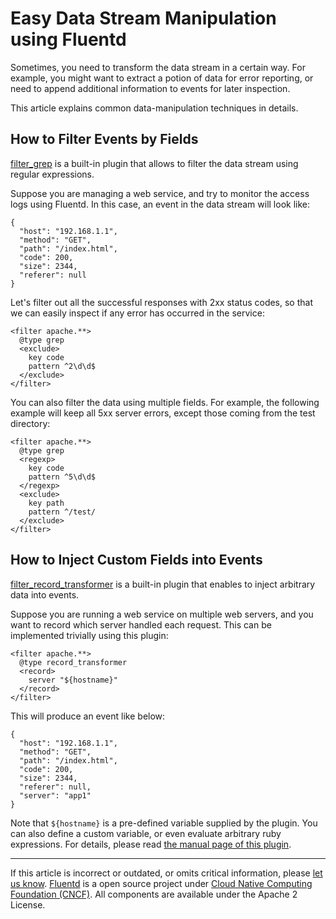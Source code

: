 # Easy Data Stream Manipulation using Fluentd

Sometimes, you need to transform the data stream in a certain way. For
example, you might want to extract a potion of data for error reporting,
or need to append additional information to events for later inspection.

This article explains common data-manipulation techniques in details.


## How to Filter Events by Fields

[filter\_grep](/articles/filter_grep.md) is a built-in plugin that allows to filter
the data stream using regular expressions.

Suppose you are managing a web service, and try to monitor the access
logs using Fluentd. In this case, an event in the data stream will look
like:

``` {.CodeRay}
{
  "host": "192.168.1.1",
  "method": "GET",
  "path": "/index.html",
  "code": 200,
  "size": 2344,
  "referer": null
}
```

Let's filter out all the successful responses with 2xx status codes, so
that we can easily inspect if any error has occurred in the service:

``` {.CodeRay}
<filter apache.**>
  @type grep
  <exclude>
    key code
    pattern ^2\d\d$
  </exclude>
</filter>
```

You can also filter the data using multiple fields. For example, the
following example will keep all 5xx server errors, except those coming
from the test directory:

``` {.CodeRay}
<filter apache.**>
  @type grep
  <regexp>
    key code
    pattern ^5\d\d$
  </regexp>
  <exclude>
    key path
    pattern ^/test/
  </exclude>
</filter>
```


How to Inject Custom Fields into Events
---------------------------------------

[filter\_record\_transformer](/articles/filter_record_transformer.md) is a built-in
plugin that enables to inject arbitrary data into events.

Suppose you are running a web service on multiple web servers, and you
want to record which server handled each request. This can be
implemented trivially using this plugin:

``` {.CodeRay}
<filter apache.**>
  @type record_transformer
  <record>
    server "${hostname}"
  </record>
</filter>
```

This will produce an event like below:

``` {.CodeRay}
{
  "host": "192.168.1.1",
  "method": "GET",
  "path": "/index.html",
  "code": 200,
  "size": 2344,
  "referer": null,
  "server": "app1"
}
```

Note that `${hostname}` is a pre-defined variable supplied by the
plugin. You can also define a custom variable, or even evaluate
arbitrary ruby expressions. For details, please read [the manual page of
this plugin](/articles/filter_record_transformer.md).


------------------------------------------------------------------------

If this article is incorrect or outdated, or omits critical information,
please [let us know](https://github.com/fluent/fluentd-docs/issues?state=open).
[Fluentd](http://www.fluentd.org/) is a open source project under [Cloud
Native Computing Foundation (CNCF)](https://cncf.io/). All components
are available under the Apache 2 License.
